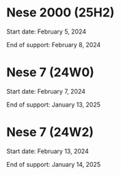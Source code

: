 # Nese 2000 (25H2)
Start date: February 5, 2024

End of support: February 8, 2024

# Nese 7 (24W0)
Start date: February 7, 2024

End of support: January 13, 2025


# Nese 7 (24W2)
Start date: February 13, 2024

End of support: January 14, 2025
